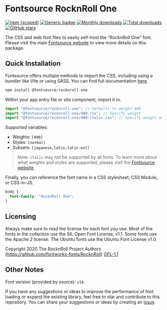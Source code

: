 # Fontsource RocknRoll One

[![npm (scoped)](https://img.shields.io/npm/v/@fontsource/rocknroll-one?color=brightgreen)](https://www.npmjs.com/package/@fontsource/rocknroll-one) [![Generic badge](https://img.shields.io/badge/fontsource-passing-brightgreen)](https://github.com/fontsource/fontsource) [![Monthly downloads](https://badgen.net/npm/dm/@fontsource/rocknroll-one)](https://github.com/fontsource/fontsource) [![Total downloads](https://badgen.net/npm/dt/@fontsource/rocknroll-one)](https://github.com/fontsource/fontsource) [![GitHub stars](https://img.shields.io/github/stars/fontsource/fontsource.svg?style=social&label=Star)](https://github.com/fontsource/fontsource/stargazers)

The CSS and web font files to easily self-host the “RocknRoll One” font. Please visit the main [Fontsource website](https://fontsource.org/fonts/rocknroll-one) to view more details on this package.

## Quick Installation

Fontsource offers multiple methods to import the CSS, including using a bundler like Vite or using SASS. You can find full documentation [here](https://fontsource.org/docs/getting-started/introduction).

```javascript
npm install @fontsource/rocknroll-one
```

Within your app entry file or site component, import it in.

```javascript
import "@fontsource/rocknroll-one"; // Defaults to weight 400
import "@fontsource/rocknroll-one/400.css"; // Specify weight
import "@fontsource/rocknroll-one/400-italic.css"; // Specify weight and style
```

Supported variables:
- Weights: `[400]`
- Styles: `[normal]`
- Subsets: `[japanese,latin,latin-ext]`

> Note: `italic` may not be supported by all fonts. To learn more about what weights and styles are supported, please visit the [Fontsource website](https://fontsource.org/fonts/rocknroll-one).

Finally, you can reference the font name in a CSS stylesheet, CSS Module, or CSS-in-JS.

```css
body {
  font-family: "RocknRoll One";
}
```

## Licensing
Always make sure to read the license for each font you use. Most of the fonts in the collection use the SIL Open Font License, v1.1. Some fonts use the Apache 2 license. The Ubuntu fonts use the Ubuntu Font License v1.0.

Copyright 2020 The RocknRoll Project Authors (https://github.com/fontworks-fonts/RocknRoll)
[OFL-1.1](http://scripts.sil.org/OFL)

## Other Notes
Font version (provided by source): `v14`.

If you have any suggestions or ideas to improve the performance of font loading or expand the existing library, feel free to star and contribute to this repository. You can share your suggestions or ideas by creating an [issue](https://github.com/fontsource/fontsource/issues).